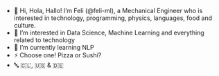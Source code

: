 - 👋 Hi, Hola, Hallo! I’m Feli (@feli-ml), a Mechanical Engineer who is interested in technology, programming, physics, languages, food and culture. 
- 👀 I’m interested in Data Science, Machine Learning and everything related to technology
- 🌱 I’m currently learning NLP
- ⚡ Choose one! Pizza or Sushi?
- 🔤 🇨🇱, 🇺🇸 & 🇩🇪
